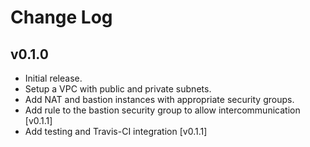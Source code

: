 Change Log
==========

v0.1.0
-----

- Initial release.
- Setup a VPC with public and private subnets.
- Add NAT and bastion instances with appropriate security groups.
- Add rule to the bastion security group to allow intercommunication [v0.1.1]
- Add testing and Travis-CI integration [v0.1.1]
